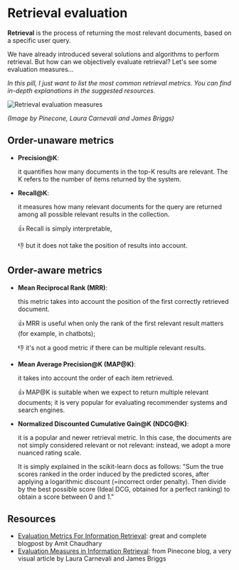 # Retrieval evaluation

**Retrieval** is the process of returning the most relevant documents, based on a specific user query.

We have already introduced several solutions and algorithms to perform retrieval.
But how can we objectively evaluate retrieval? Let's see some evaluation measures...

*In this pill, I just want to list the most common retrieval metrics. You can find in-depth explanations in the suggested resources.*

![Retrieval evaluation measures](https://d33wubrfki0l68.cloudfront.net/74baa4032f93d8444e0b52e3aacbb1e5278c1f90/16797/images/offline-evaluation-1.png)

*(Image by Pinecone, Laura Carnevali and James Briggs)*

## Order-unaware metrics

- **Precision@K**:
  
  it quantifies how many documents in the top-K results are relevant. The K refers to the number of items returned by the system.
  
- **Recall@K**:
  
  it measures how many relevant documents for the query are returned among all possible relevant results in the collection.

  👍 Recall is simply interpretable,
  
  👎 but it does not take the position of results into account.


## Order-aware metrics

- **Mean Reciprocal Rank (MRR)**:

  this metric takes into account the position of the first correctly retrieved document.

  👍 MRR is useful when only the rank of the first relevant result matters (for example, in chatbots);
  
  👎 it's not a good metric if there can be multiple relevant results.


- **Mean Average Precision@K (MAP@K)**:

  it takes into account the order of each item retrieved.

  👍 MAP@K is suitable when we expect to return multiple relevant documents; it is very popular for evaluating recommender systems and search engines.



- **Normalized Discounted Cumulative Gain@K (NDCG@K)**:
  
  it is a popular and newer retrieval metric. In this case, the documents are not simply considered relevant or not relevant: instead, we adopt a more nuanced rating scale.

  It is simply explained in the scikit-learn docs as follows: "Sum the true scores ranked in the order induced by the predicted scores, after applying a logarithmic discount (=incorrect order penalty). Then divide by the best possible score (Ideal DCG, obtained for a perfect ranking) to obtain a score between 0 and 1."

## Resources
- [Evaluation Metrics For Information Retrieval](https://amitness.com/2020/08/information-retrieval-evaluation/): great and complete blogpost by Amit Chaudhary
- [Evaluation Measures in Information Retrieval](https://www.pinecone.io/learn/offline-evaluation/): from Pinecone blog, a very visual article by Laura Carnevali and James Briggs


